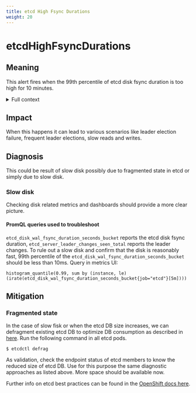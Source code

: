 ```yaml
---
title: etcd High Fsync Durations
weight: 20
---
```


# etcdHighFsyncDurations

## Meaning

This alert fires when the 99th percentile of etcd disk fsync duration is too
high for 10 minutes.

<details>
<summary>Full context</summary>

Every write request sent to etcd has to be [fsync'd][fsync] to disk by the
leader node, transmitted to its peers, and fsync'd to those disks as well
before etcd can tell the client that the write request succeeded (as part of
the [Raft consensus algorithm][raft]). As a result of all those fsync's,
etcd cares a LOT about disk latency, which this alert picks up on.

Etcd instances perform poorly on network-attached storage. Directly-attached
spinning disks may work, but solid-state disks or better
[are recommended][etcd-disks] for larger clusters. For very large clusters,
you may even consider a [separate etcd cluster just for events][etcd-events]
to reduce the write load.

</details>

## Impact

When this happens it can lead to various scenarios like leader election failure,
frequent leader elections, slow reads and writes.

## Diagnosis

This could be result of slow disk possibly due to fragmented state in etcd or
simply due to slow disk.

### Slow disk

Checking disk related metrics and dashboards should provide a more clear
picture.

#### PromQL queries used to troubleshoot

`etcd_disk_wal_fsync_duration_seconds_bucket` reports the etcd disk fsync
duration, `etcd_server_leader_changes_seen_total` reports the leader changes.
To rule out a slow disk and confirm that the disk is reasonably fast, 99th
percentile of the `etcd_disk_wal_fsync_duration_seconds_bucket` should be less
than 10ms. Query in metrics UI:

```console
histogram_quantile(0.99, sum by (instance, le) (irate(etcd_disk_wal_fsync_duration_seconds_bucket{job="etcd"}[5m])))
```

## Mitigation

### Fragmented state

In the case of slow fisk or when the etcd DB size increases, we can defragment
existing etcd DB to optimize DB consumption as described in
[here][etcdDefragmentation]. Run the following command in all etcd pods.

```console
$ etcdctl defrag
```

As validation, check the endpoint status of etcd members to know the reduced
size of etcd DB. Use for this purpose the same diagnostic approaches as listed
above. More space should be available now.

Further info on etcd best practices can be found in the [OpenShift docs
here][etcdPractices].

[fsync]: https://man7.org/linux/man-pages/man2/fsync.2.html
[raft]: https://en.wikipedia.org/wiki/Raft_(algorithm)#Log_replication
[etcd-disks]: https://etcd.io/docs/v3.5/op-guide/hardware/#disks
[etcd-events]: https://github.com/kubernetes/kubernetes/issues/4432
[etcdDefragmentation]: https://etcd.io/docs/v3.4.0/op-guide/maintenance/
[etcdPractices]: https://docs.openshift.com/container-platform/4.7/scalability_and_performance/recommended-host-practices.html#recommended-etcd-practices_
